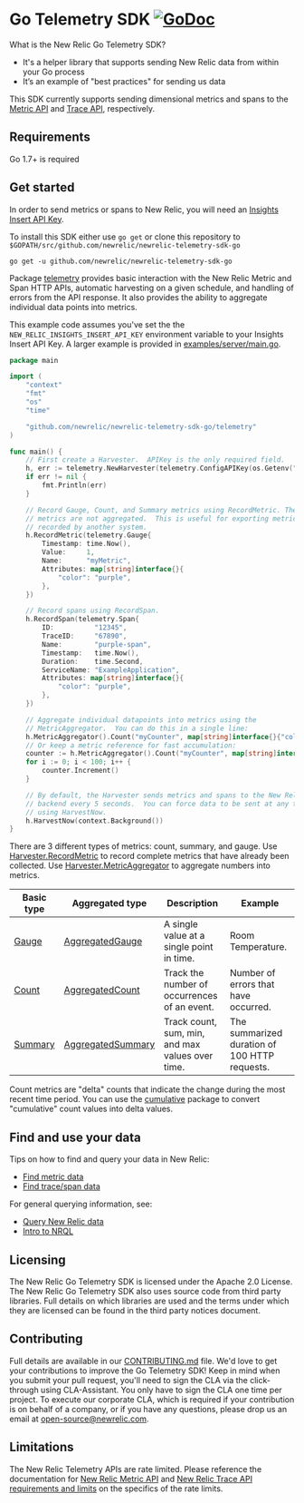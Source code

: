 # Go Telemetry SDK [![GoDoc](https://godoc.org/github.com/newrelic/newrelic-telemetry-sdk-go?status.svg)](https://godoc.org/github.com/newrelic/newrelic-telemetry-sdk-go)

What is the New Relic Go Telemetry SDK?

* It's a helper library that supports sending New Relic data from within your Go process
* It’s an example of "best practices" for sending us data

This SDK currently supports sending dimensional metrics and spans to the [Metric API](https://docs.newrelic.com/docs/data-ingest-apis/get-data-new-relic/metric-api/introduction-metric-api) and [Trace API](https://docs.newrelic.com/docs/understand-dependencies/distributed-tracing/trace-api/introduction-trace-api), respectively.


## Requirements

Go 1.7+ is required


## Get started

In order to send metrics or spans to New Relic, you will need an [Insights
Insert API Key](https://docs.newrelic.com/docs/apis/getting-started/intro-apis/understand-new-relic-api-keys#user-api-key).

To install this SDK either use `go get` or clone this repository to
`$GOPATH/src/github.com/newrelic/newrelic-telemetry-sdk-go`

```
go get -u github.com/newrelic/newrelic-telemetry-sdk-go
```

Package
[telemetry](https://godoc.org/github.com/newrelic/newrelic-telemetry-sdk-go/telemetry)
provides basic interaction with the New Relic Metric and Span HTTP APIs,
automatic harvesting on a given schedule, and handling of errors from the API
response.  It also provides the ability to aggregate individual data points into
metrics.

This example code assumes you've set the the `NEW_RELIC_INSIGHTS_INSERT_API_KEY`
environment variable to your Insights Insert API Key.  A larger example is
provided in
[examples/server/main.go](./examples/server/main.go).

```go
package main

import (
	"context"
	"fmt"
	"os"
	"time"

	"github.com/newrelic/newrelic-telemetry-sdk-go/telemetry"
)

func main() {
	// First create a Harvester.  APIKey is the only required field.
	h, err := telemetry.NewHarvester(telemetry.ConfigAPIKey(os.Getenv("NEW_RELIC_INSIGHTS_INSERT_API_KEY")))
	if err != nil {
		fmt.Println(err)
	}

	// Record Gauge, Count, and Summary metrics using RecordMetric. These
	// metrics are not aggregated.  This is useful for exporting metrics
	// recorded by another system.
	h.RecordMetric(telemetry.Gauge{
		Timestamp: time.Now(),
		Value:     1,
		Name:      "myMetric",
		Attributes: map[string]interface{}{
			"color": "purple",
		},
	})

	// Record spans using RecordSpan.
	h.RecordSpan(telemetry.Span{
		ID:          "12345",
		TraceID:     "67890",
		Name:        "purple-span",
		Timestamp:   time.Now(),
		Duration:    time.Second,
		ServiceName: "ExampleApplication",
		Attributes: map[string]interface{}{
			"color": "purple",
		},
	})

	// Aggregate individual datapoints into metrics using the
	// MetricAggregator.  You can do this in a single line:
	h.MetricAggregator().Count("myCounter", map[string]interface{}{"color": "pink"}).Increment()
	// Or keep a metric reference for fast accumulation:
	counter := h.MetricAggregator().Count("myCounter", map[string]interface{}{"color": "pink"})
	for i := 0; i < 100; i++ {
		counter.Increment()
	}

	// By default, the Harvester sends metrics and spans to the New Relic
	// backend every 5 seconds.  You can force data to be sent at any time
	// using HarvestNow.
	h.HarvestNow(context.Background())
}
```

There are 3 different types of metrics: count, summary, and gauge.  Use
[Harvester.RecordMetric](https://godoc.org/github.com/newrelic/newrelic-telemetry-sdk-go/telemetry#Harvester.RecordMetric)
to record complete metrics that have already been collected. Use
[Harvester.MetricAggregator](https://godoc.org/github.com/newrelic/newrelic-telemetry-sdk-go/telemetry#Harvester.MetricAggregator)
to aggregate numbers into metrics.

| Basic type | Aggregated type | Description | Example |
| ----------- | ----------------- | ----------- | ------- |
| [Gauge](https://godoc.org/github.com/newrelic/newrelic-telemetry-sdk-go/telemetry#Gauge) | [AggregatedGauge](https://godoc.org/github.com/newrelic/newrelic-telemetry-sdk-go/telemetry#AggregatedGauge) | A single value at a single point in time. | Room Temperature. |
| [Count](https://godoc.org/github.com/newrelic/newrelic-telemetry-sdk-go/telemetry#Count) | [AggregatedCount](https://godoc.org/github.com/newrelic/newrelic-telemetry-sdk-go/telemetry#AggregatedCount) | Track the number of occurrences of an event. | Number of errors that have occurred. |
| [Summary](https://godoc.org/github.com/newrelic/newrelic-telemetry-sdk-go/telemetry#Summary) | [AggregatedSummary](https://godoc.org/github.com/newrelic/newrelic-telemetry-sdk-go/telemetry#AggregatedSummary) | Track count, sum, min, and max values over time. | The summarized duration of 100 HTTP requests. |

Count metrics are "delta" counts that indicate the change during the most recent
time period.  You can use the
[cumulative](https://godoc.org/github.com/newrelic/newrelic-telemetry-sdk-go/telemetry)
package to convert "cumulative" count values into delta values.

## Find and use your data

Tips on how to find and query your data in New Relic:
- [Find metric data](https://docs.newrelic.com/docs/data-ingest-apis/get-data-new-relic/metric-api/introduction-metric-api#find-data)
- [Find trace/span data](https://docs.newrelic.com/docs/understand-dependencies/distributed-tracing/trace-api/introduction-trace-api#view-data)

For general querying information, see:
- [Query New Relic data](https://docs.newrelic.com/docs/using-new-relic/data/understand-data/query-new-relic-data)
- [Intro to NRQL](https://docs.newrelic.com/docs/query-data/nrql-new-relic-query-language/getting-started/introduction-nrql)

## Licensing

The New Relic Go Telemetry SDK is licensed under the Apache 2.0 License.
The New Relic Go Telemetry SDK also uses source code from third party
libraries. Full details on which libraries are used and the terms under
which they are licensed can be found in the third party notices document.


## Contributing

Full details are available in our [CONTRIBUTING.md](CONTRIBUTING.md)
file. We'd love to get your contributions to improve the Go Telemetry SDK! Keep in mind when you
submit your pull request, you'll need to sign the CLA via the click-through
using CLA-Assistant. You only have to sign the CLA one time per project.
To execute our corporate CLA, which is required if your contribution is on
behalf of a company, or if you have any questions, please drop us an email
at open-source@newrelic.com.


## Limitations

The New Relic Telemetry APIs are rate limited. Please reference the documentation for [New Relic Metric API](https://docs.newrelic.com/docs/introduction-new-relic-metric-api) and [New Relic Trace API requirements and
limits](https://docs.newrelic.com/docs/apm/distributed-tracing/trace-api/trace-api-general-requirements-limits) on the specifics of the rate limits.
